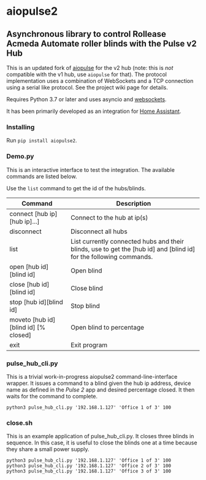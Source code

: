 # aiopulse2

## Asynchronous library to control Rollease Acmeda Automate roller blinds with the Pulse v2 Hub

This is an updated fork of [aiopulse](https://github.com/atmurray/aiopulse/) for the v2 hub (note: this is _not_ compatible with the v1 hub, use `aiopulse` for that). The protocol implementation uses a combination of WebSockets and a TCP connection using a serial like protocol. See the project wiki page for details.

Requires Python 3.7 or later and uses asyncio and [websockets](https://pypi.org/project/websockets/).

It has been primarily developed as an integration for [Home Assistant](https://www.home-assistant.io/).

### Installing

Run `pip install aiopulse2`.

### Demo.py

This is an interactive interface to test the integration. The available commands are listed below.

Use the `list` command to get the id of the hubs/blinds.

| Command                              | Description                                                                                                        |
| ------------------------------------ | ------------------------------------------------------------------------------------------------------------------ |
| connect [hub ip][hub ip]...]         | Connect to the hub at ip(s)                                                                                        |
| disconnect                           | Disconnect all hubs                                                                                                |
| list                                 | List currently connected hubs and their blinds, use to get the [hub id] and [blind id] for the following commands. |
| open [hub id][blind id]              | Open blind                                                                                                         |
| close [hub id][blind id]             | Close blind                                                                                                        |
| stop [hub id][blind id]              | Stop blind                                                                                                         |
| moveto [hub id][blind id] [% closed] | Open blind to percentage                                                                                           |
| exit                                 | Exit program                                                                                                       |

### pulse_hub_cli.py

This is a trivial work-in-progress aiopulse2 command-line-interface wrapper.  It issues a command to a blind given the hub ip address, device name as defined in the *Pulse 2* app and desired percentage closed.  It then waits for the command to complete.

`python3 pulse_hub_cli.py '192.168.1.127' 'Office 1 of 3' 100`

### close.sh

This is an example application of pulse_hub_cli.py.  It closes three blinds in sequence.  In this case, it is useful to close the blinds one at a time because they share a small power supply.

```
python3 pulse_hub_cli.py '192.168.1.127' 'Office 1 of 3' 100
python3 pulse_hub_cli.py '192.168.1.127' 'Office 2 of 3' 100
python3 pulse_hub_cli.py '192.168.1.127' 'Office 3 of 3' 100
```

